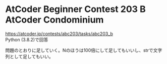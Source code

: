 # AtCoder Beginner Contest 203 B AtCoder Condominium  
https://atcoder.jp/contests/abc203/tasks/abc203_b  
Python (3.8.2)で回答  

問題のとおりに足していく。Nのほうは100倍にして足してもいいし、strで文字列として足してもいい。
